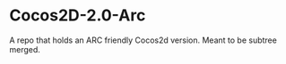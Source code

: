 Cocos2D-2.0-Arc
===============

A repo that holds an ARC friendly Cocos2d version. Meant to be subtree merged.